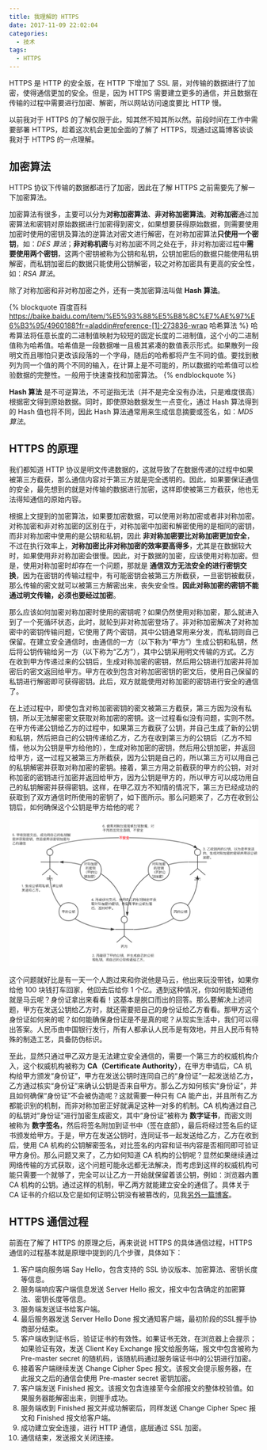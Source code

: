 ```yaml
---
title: 我理解的 HTTPS
date: 2017-11-09 22:02:04
categories:
  - 技术
tags:
  - HTTPS
---
```


HTTPS 是 HTTP 的安全版，在 HTTP 下增加了 SSL 层，对传输的数据进行了加密，使得通信更加的安全。但是，因为 HTTPS 需要建立更多的通信，并且数据在传输的过程中需要进行加密、解密，所以网站访问速度要比 HTTP 慢。

<!-- more -->

以前我对于 HTTPS 的了解仅限于此，知其然不知其所以然。前段时间在工作中需要部署 HTTPS，趁着这次机会更加全面的了解了 HTTPS，现通过这篇博客谈谈我对于 HTTPS 的一点理解。

## 加密算法

HTTPS 协议下传输的数据都进行了加密，因此在了解 HTTPS 之前需要先了解一下加密算法。

加密算法有很多，主要可以分为**对称加密算法**、**非对称加密算法**。**对称加密**通过加密算法和密钥对原始数据进行加密得到密文，如果想要获得原始数据，则需要使用加密时使用的密钥及算法的逆算法对密文进行解密，在对称加密算法**只使用一个密钥**，如：*DES 算法*；**非对称机密**与对称加密不同之处在于，非对称加密过程中**需要使用两个密钥**，这两个密钥被称为公钥和私钥，公钥加密后的数据只能使用私钥解密，而私钥加密后的数据只能使用公钥解密，较之对称加密具有更高的安全性，如：*RSA 算法*。

除了对称加密和非对称加密之外，还有一类加密算法叫做 **Hash 算法**。

{% blockquote 百度百科 https://baike.baidu.com/item/%E5%93%88%E5%B8%8C%E7%AE%97%E6%B3%95/4960188?fr=aladdin#reference-[1]-273836-wrap 哈希算法 %}
哈希算法将任意长度的二进制值映射为较短的固定长度的二进制值，这个小的二进制值称为哈希值。哈希值是一段数据唯一且极其紧凑的数值表示形式。如果散列一段明文而且哪怕只更改该段落的一个字母，随后的哈希都将产生不同的值。要找到散列为同一个值的两个不同的输入，在计算上是不可能的，所以数据的哈希值可以检验数据的完整性。一般用于快速查找和加密算法。
{% endblockquote %}

**Hash 算法** 是不可逆算法，不可逆指无法（并不是完全没有办法，只是难度很高）根据密文得到原始数据。同时，即使原始数据发生一点变化，通过 Hash 算法得到的 Hash 值也将不同，因此 Hash 算法通常用来生成信息摘要或签名，如：*MD5 算法*。

## HTTPS 的原理

我们都知道 HTTP 协议是明文传递数据的，这就导致了在数据传递的过程中如果被第三方截获，那么通信内容对于第三方就是完全透明的。因此，如果要保证通信的安全，最先想到的就是对传输的数据进行加密，这样即使被第三方截获，他也无法得知通信的原始内容。

根据上文提到的加密算法，如果要加密数据，可以使用对称加密或者非对称加密。对称加密和非对称加密的区别在于，对称加密中加密和解密使用的是相同的密钥，而非对称加密中使用的是公钥和私钥，因此 **非对称加密要比对称加密更加安全**，不过在执行效率上，**对称加密比非对称加密的效率要高得多**，尤其是在数据较大时，如果使用非对称加密会很慢。因此，对于数据的加密，应该使用对称加密。但是，使用对称加密时却存在一个问题，那就是 **通信双方无法安全的进行密钥交换**，因为在密钥的传输过程中，有可能密钥会被第三方所截获，一旦密钥被截获，那么传输的密文就可以被第三方解密出来，丧失安全性。**因此对称加密的密钥不能通过明文传输，必须也要经过加密**。

那么应该如何加密对称加密时使用的密钥呢？如果仍然使用对称加密，那么就进入到了一个死循环状态，此时，就轮到非对称加密登场了。非对称加密解决了对称加密中的密钥传输问题，它使用了两个密钥，其中公钥通常用来分发，而私钥则自己保留。在建立安全通信时，由通信的一方（以下称为“甲方”）生成公钥和私钥，然后将公钥传输给另一方（以下称为“乙方”），其中公钥采用明文传输的方式。乙方在收到甲方传递过来的公钥后，生成对称加密的密钥，然后用公钥进行加密并将加密后的密文返回给甲方。甲方在收到包含对称加密密钥的密文后，使用自己保留的私钥进行解密即可获得密钥。此后，双方就能使用对称加密的密钥进行安全的通信了。

在上述过程中，即使包含对称加密密钥的密文被第三方截获，第三方因为没有私钥，所以无法解密密文获取对称加密的密钥。这一过程看似没有问题，实则不然。在甲方传递公钥给乙方的过程中，如果第三方截获了公钥，并自己生成了新的公钥和私钥，然后把自己的公钥传递给乙方，乙方在收到第三方的公钥后（乙方不知情，他以为公钥是甲方给他的），生成对称加密的密钥，然后用公钥加密，并返回给甲方，这一过程又被第三方所截获，因为公钥是自己的，所以第三方可以用自己的私钥解密并获取对称加密的密钥。接着，第三方用之前截获的甲方的公钥，对对称加密的密钥进行加密并返回给甲方，因为公钥是甲方的，所以甲方可以成功用自己的私钥解密并获得密钥。这样，在甲乙双方不知情的情况下，第三方已经成功的获取到了双方通信时所使用的密钥了，如下图所示。那么问题来了，乙方在收到公钥后，如何确保这个公钥是甲方给他的呢？

![](/images/https.jpg)

这个问题就好比是有一天一个人跑过来和你说他是马云，他出来玩没带钱，如果你给他 100 块钱打车回家，他回去后给你 1 个亿。遇到这种情况，你如何能知道他就是马云呢？身份证拿出来看看！这基本是脱口而出的回答。那么要解决上述问题，甲方在发送公钥给乙方时，就还需要把自己的身份证给乙方看看。那甲方这个身份证如何来的呢？如何能确保身份证是不是真的呢？从现实生活中，我们可以得出答案。人民币由中国银行发行，所有人都承认人民币是有效地，并且人民币有特殊的制造工艺，具备防伪标识。

至此，显然只通过甲乙双方是无法建立安全通信的，需要一个第三方的权威机构介入，这个权威机构被称为 **CA（Certificate Authority）**，在甲方申请后，CA 机构给甲方颁发“身份证”，甲方在发送公钥时连同自己的“身份证”一起发送给乙方，乙方通过核实“身份证”来确认公钥是否来自甲方。那么乙方如何核实“身份证”，并且如何确保“身份证”不会被伪造呢？这就需要一种只有 CA 能产出，并且所有乙方都能识别的机制，而非对称加密正好就满足这种一对多的机制。CA 机构通过自己的私钥对“身份证”进行加密生成密文，其中“身份证”被称为 **数字证书**，而密文则被称为 **数字签名**，然后将签名附加到证书中（签在底部），最后将经过签名后的证书颁发给甲方。于是，甲方在发送公钥时，连同证书一起发送给乙方，乙方在收到后，使用 CA 机构的公钥解密签名，对比签名的内容和证书内容是否相同即可验证甲方身份。那么问题又来了，乙方如何知道 CA 机构的公钥呢？显然如果继续通过网络传输的方式获取，这个问题可能永远都无法解决，而考虑到这样的权威机构可能只需要一个就够了，完全可以让乙方一开始就保留着该公钥，例如：浏览器内置 CA 机构的公钥。通过这样的机制，甲乙两方就能建立安全的通信了。具体关于 CA 证书的介绍以及它是如何证明公钥没有被篡改的，见我[另外一篇博客](http://www.whezh.com/2017/11/certification/)。

## HTTPS 通信过程

前面在了解了 HTTPS 的原理之后，再来说说 HTTPS 的具体通信过程，HTTPS 通信的过程基本就是原理中提到的几个步骤，具体如下：

1. 客户端向服务端 Say Hello，包含支持的 SSL 协议版本、加密算法、密钥长度等信息。
2. 服务端响应客户端信息发送 Server Hello 报文，报文中包含确定的加密算法、密钥长度等信息。
3. 服务端发送证书给客户端。
4. 最后服务器发送 Server Hello Done 报文通知客户端，最初阶段的SSL握手协商部分结束。
5. 客户端收到证书后，验证证书的有效性。如果证书无效，在浏览器上会提示；如果验证有效，发送 Client Key Exchange 报文给服务端，报文中包含被称为 Pre-master secret 的随机码，该随机码通过服务端证书中的公钥进行加密。
6. 接着客户端继续发送 Change Cipher Spec 报文。该报文会提示服务器，在此报文之后的通信会使用 Pre-master secret 密钥加密。
7. 客户端发送 Finished 报文。该报文包含连接至今全部报文的整体校验值。如果服务器能解密出来，则握手成功。
8. 服务端收到 Finished 报文并成功解密后，同样发送 Change Cipher Spec 报文和 Finished 报文给客户端。
9. 成功建立安全连接，进行 HTTP 通信，底层通过 SSL 加密。
10. 通信结束，发送报文关闭连接。
